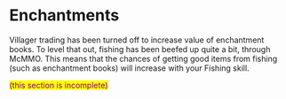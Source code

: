 # Enchantments

Villager trading has been turned off to increase value of enchantment books. To level that out, fishing has been beefed up quite a bit, through McMMO. This means that the chances of getting good items from fishing (such as enchantment books) will increase with your Fishing skill.

<mark style="color:purple;">(this section is incomplete)</mark>
